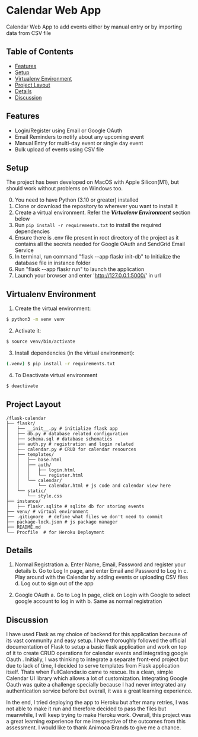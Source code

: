# Calendar Web App
Calendar Web App to add events either by manual entry or by importing data from CSV file

## Table of Contents

- [Features](#features)
- [Setup](#setup)
- [Virtualenv Environment](#virtualenv-environment)
- [Project Layout](#project-layout)
- [Details](#details)
- [Discussion](#discussion)


## Features

- Login/Register using Email or Google OAuth
- Email Reminders to notify about any upcoming event
- Manual Entry for multi-day event or single day event
- Bulk upload of events using CSV file

## Setup

The project has been developed on MacOS with Apple Silicon(M1), but should work without problems on Windows too.

0. You need to have Python (3.10 or greater) installed
1. Clone or download the repository to wherever you want to install it
2. Create a virtual environment. Refer the ***Virtualenv Environment*** section below
3. Run `pip install -r requirements.txt` to install the required dependencies
4. Ensure there is .env file present in root directory of the project as it contains all the secrets needed for Google OAuth and SendGrid Email Service
5. In terminal, run command "flask --app flaskr init-db" to Initialize the database file in instance folder
6. Run "flask --app flaskr run" to launch the application
7. Launch your browser and enter 'http://127.0.0.1:5000/' in url

## Virtualenv Environment

1. Create the virtual environment:
```bash
$ python3 -m venv venv
```

2. Activate it:
```bash
$ source venv/bin/activate
```

3. Install dependencies (in the virtual environment):
```bash
(.venv) $ pip install -r requirements.txt
```
4. To Deactivate virtual environment
```bash
$ deactivate
```

## Project Layout
```
/flask-calendar
├── flaskr/
│   ├── __init__.py # initialize flask app
│   ├── db.py # database related configuration
│   ├── schema.sql # database schematics 
│   ├── auth.py # registration and login related 
│   ├── calendar.py # CRUD for calendar resources
│   ├── templates/
│   │   ├── base.html
│   │   ├── auth/
│   │   │   ├── login.html
│   │   │   └── register.html
│   │   └── calendar/
│   │       └── calendar.html # js code and calendar view here 
│   └── static/
│       └── style.css    
├── instance/ 
│   ├── flaskr.sqlite # sqlite db for storing events
├── venv/ # virtual environment
├── .gitignore  # define what files we don't need to commit
├── package-lock.json # js package manager
├── README.md
└── Procfile  # for Heroku Deployment
```

## Details

1. Normal Registration
a. Enter Name, Email, Password and register your details
b. Go to Log In page, and enter Email and Password to Log In
c. Play around with the Calendar by adding events or uploading CSV files
d. Log out to sign out of the app


2. Google OAuth
a. Go to Log In page, click on Login with Google to select google account to log in with
b. Same as normal registration

## Discussion

I have used Flask as my choice of backend for this application because of its vast community and easy setup. I have thoroughly followed the official documentation of Flask to setup a basic flask application and work on top of it to create CRUD operations for calendar events and integrating google Oauth . Initially, I was thinking to integrate a separate front-end project but due to lack of time, I decided to serve templates from Flask application  itself. Thats when FullCalendar.io came to rescue. Its a clean, simple Calendar UI library which allows a lot of customization. Integrating Google Oauth was quite a challenge specially because I had never integrated any authentication service before but overall, it was  a great learning experience. 

In the end, I tried deploying the app to Heroku but after many retries, I was not able to make it run and therefore decided to pass the files but meanwhile, I will keep trying to make Heroku work. Overall, this project was a great learning experience for me irrespective of the outcomes from this assessment. I would like to thank Animoca Brands to give me a chance.